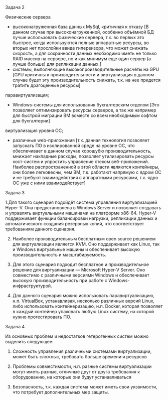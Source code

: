 Задача 2

Физические сервера
* высоконагруженная база данных MySql, критичная к отказу [В данном случае при высоконагруженной, особенно объёмной БД лучше использовать физические сервера, т.к. во первых это быстрее, когда используются полные аппаратные ресурсы, во вторых нет прослойки ввиде гипервизора, что может снижать скорость, а для сохранности данных необходимо иметь не только RAID массив на сервере, но и как минимум еще один сервер (а лучше больше) для репликации данных.]
* системы, выполняющие высокопроизводительные расчёты на GPU [GPU критичны к производительности и виртуализация в данном случае будет эту производительность снижать, т.к. на нее придется тратить драгоценные ресурсы]


паравиртуализация;
* Windows-системы для использования бухгалтерским отделом [Это позволяет оптимизировать ресурсы серверов, а так же например для быстрой миграции ВМ всместе со всем необходимым софтом для бухгалтерии]

виртуализация уровня ОС;
* различные web-приложения [т.к. данная технология позволяет запускать ПО в изолированной среде на уровне ОС, что обеспечивает в данном случае хорошубю производительность, мнижает накладные расходы, позволяет утилизировать ресурсы хост-систем и упростить управление стеком веб-приложений. Наиболее распространенной в этой области являются контейнеры, они более легковесны, чем ВМ, т.к. работают напрямую с ядром ОС и не требуют взаимодействия с аппаратными ресурсами, т.к. ядро ОС уже с ними взаимодействует]


Задача 3

1.Для такого сценария подойдёт система управления виртуализацией Hyper-V. Она предустановлена в Windows Server и позволяет создавать и управлять виртуальными машинами на платформе x86-64. Hyper-V поддерживает функции балансировки нагрузки, репликации данных и автоматического создания резервных копий, что соответствует требованиям данного сценария.

2. Наиболее производительным бесплатным open source решением для виртуализации является KVM. Оно поддерживает как Linux, так и Windows виртуальные машины и обеспечивает высокую производительность и масштабируемость.

3. Для этого сценария подходит бесплатное и производительное решение для виртуализации — Microsoft Hyper-V Server. Оно совместимо с различными версиями Windows и обеспечивает высокую производительность при работе с Windows-инфраструктурой.

4. Для данного сценария можно использовать паравиртуализацию, н.п. VirtualBox, устанавливая, несколько различных версий Linux, либо использовать контейнеризацию, н.п. Docker, которая позволяет в каждый контейнер упаковать любую Linux систему, на которой нужно протестировать ПО.

Задача 4

Из основных проблем и недостатков гетерогенных систем можно выделить следующее:
1. Сложность управления различными системами виртуализации, может быть сложныс, требовать больше времени и ресурсов

2. Проблемы совместимости, н.п. разные системы виртуализации могут иметь разные, отличные друг от друга  требования к оборудованию, на которые они будут устанавливаться

3. Безопасность, т.к. каждая система может иметь свои уязвимости, что потребует дополнительных мер защиты.
